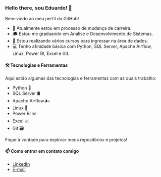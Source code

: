 ### Hello there, sou Eduardo! 👋

Bem-vindo ao meu perfil do GitHub!

- 🔭 Atualmente estou em processo de mudança de carreira.
- 🎓 Estou me graduando em Análise e Desenvolvimento de Sistemas.
- 🌱 Estou realizando vários cursos para ingressar na área de dados.
- 💻 Tenho afinidade básica com Python, SQL Server, Apache Airflow, Linux, Power BI, Excel e Git.

#### 🛠️ Tecnologias e Ferramentas

Aqui estão algumas das tecnologias e ferramentas com as quais trabalho:

- Python 🐍
- SQL Server 🛢️
- Apache Airflow 🌬️
- Linux 🐧
- Power BI 📊
- Excel 📈
- Git 🗃️

Fique à vontade para explorar meus repositórios e projetos!

#### 📫 Como entrar em contato comigo

- [LinkedIn](https://www.linkedin.com/in/eduardo-ferreira-rocha/)
- [E-mail](duuh_wow@hotmail.com)


